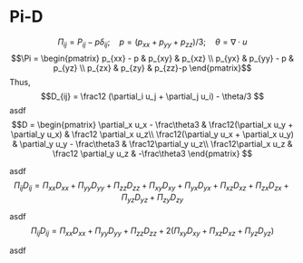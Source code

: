# Pi-D

$$\Pi_{ij} = P_{ij} - p \delta_{ij}; \quad p = (p_{xx} + p_{yy} + p_{zz})/3; \quad \theta = \nabla \cdot u
$$
$$\Pi = \begin{pmatrix} p_{xx} - p & p_{xy} & p_{xz} \\ p_{yx} & p_{yy} - p & p_{yz} \\ p_{zx} & p_{zy} & p_{zz}-p \end{pmatrix}$$
Thus,
$$D_{ij} = \frac12 (\partial_i u_j + \partial_j u_i) - \theta/3
$$
asdf
$$D = \begin{pmatrix} \partial_x u_x - \frac\theta3 & \frac12(\partial_x u_y + \partial_y u_x) & \frac12 \partial_x u_z\\ \frac12(\partial_y u_x + \partial_x u_y) & \partial_y u_y - \frac\theta3 & \frac12\partial_y u_z\\ \frac12\partial_x u_z & \frac12 \partial_y u_z & -\frac\theta3 \end{pmatrix}
$$

asdf
$$\Pi_{ij} D_{ij} = \Pi_{xx}D_{xx} + \Pi_{yy} D_{yy} + \Pi_{zz}D_{zz} + \Pi_{xy}D_{xy} + \Pi_{yx}D_{yx} + \Pi_{xz}D_{xz} + \Pi_{zx}D_{zx} + \Pi_{yz}D_{yz} + \Pi_{zy}D_{zy}$$


asdf
$$\Pi_{ij} D_{ij} = \Pi_{xx}D_{xx} + \Pi_{yy} D_{yy} + \Pi_{zz}D_{zz} + 2(\Pi_{xy}D_{xy} + \Pi_{xz}D_{xz} + \Pi_{yz}D_{yz})$$


asdf

